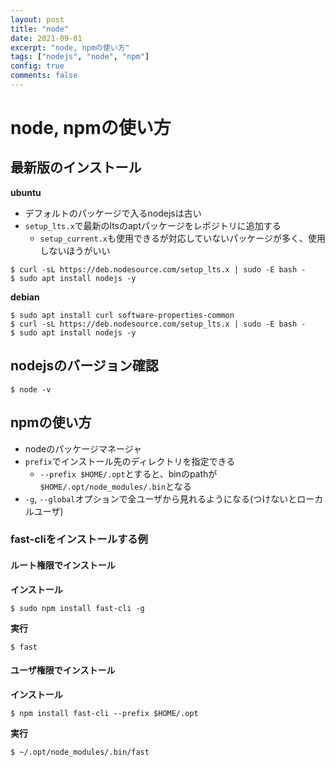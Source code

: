 ```yaml
---
layout: post
title: "node"
date: 2021-09-01
excerpt: "node, npmの使い方"
tags: ["nodejs", "node", "npm"]
config: true
comments: false
---
```


# node, npmの使い方

## 最新版のインストール

**ubuntu**  
 - デフォルトのパッケージで入るnodejsは古い
 - `setup_lts.x`で最新のltsのaptパッケージをレポジトリに追加する
   - `setup_current.x`も使用できるが対応していないパッケージが多く、使用しないほうがいい

```console
$ curl -sL https://deb.nodesource.com/setup_lts.x | sudo -E bash -
$ sudo apt install nodejs -y
```

**debian**  

```console
$ sudo apt install curl software-properties-common 
$ curl -sL https://deb.nodesource.com/setup_lts.x | sudo -E bash -
$ sudo apt install nodejs -y
```

## nodejsのバージョン確認

```console
$ node -v
```

## npmの使い方
 - nodeのパッケージマネージャ
 - `prefix`でインストール先のディレクトリを指定できる
   - `--prefix $HOME/.opt`とすると、binのpathが`$HOME/.opt/node_modules/.bin`となる
 - `-g`, `--global`オプションで全ユーザから見れるようになる(つけないとローカルユーザ)

### fast-cliをインストールする例

#### ルート権限でインストール
**インストール**  

```console
$ sudo npm install fast-cli -g
```

**実行**  
```console
$ fast
```

#### ユーザ権限でインストール
**インストール**  

```console
$ npm install fast-cli --prefix $HOME/.opt
```

**実行**  

```console
$ ~/.opt/node_modules/.bin/fast
```
